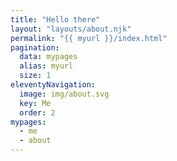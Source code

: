 ```yaml
---
title: "Hello there"
layout: "layouts/about.njk"
permalink: "{{ myurl }}/index.html"
pagination:
  data: mypages
  alias: myurl
  size: 1
eleventyNavigation:
  image: img/about.svg
  key: Me
  order: 2
mypages:
  - me
  - about
---
```

